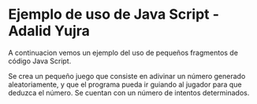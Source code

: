 # Ejemplo de uso de Java Script - Adalid Yujra
A continuacion vemos un ejemplo del uso de pequeños fragmentos de código Java Script.

Se crea un pequeño juego que consiste en adivinar un número generado aleatoriamente, y que el programa pueda ir guiando al jugador para que deduzca el número.
Se cuentan con un número de intentos determinados.

